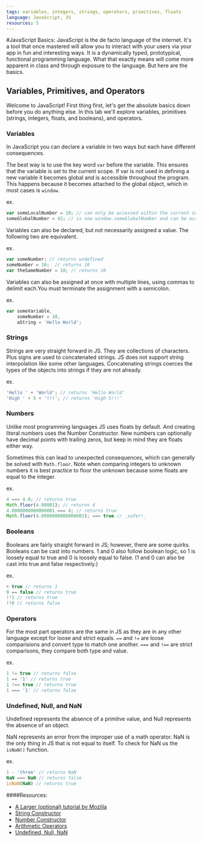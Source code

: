 ```yaml
---
tags: variables, integers, strings, operators, primitives, floats
language: JavaScript, JS
resources: 5
---
```


#JavaScript Basics:
JavaScript is the de facto language of the internet.  It's a tool that once mastered will allow you to interact with your users via your app in fun and interesting ways.  It is a dynamically typed, prototypical, functional programming language.  What that exactly means will come more apparent in class and through exposure to the language.  But here are the basics.  

## Variables, Primitives, and Operators
Welcome to JavaScript! First thing first, let's get the absolute basics down before you do anything else. In this lab we'll explore variables, primitives (strings, integers, floats, and booleans), and operators.

### Variables
  In JavaScript you can declare a variable in two ways but each have different consequences.
  
  The best way is to use the key word `var` before the variable.  This ensures that the variable is set to the current scope.  If var is not used in defining a new variable it becomes global and is accessible throughout the program.  This happens because it becomes attached to the global object, which in most cases is `window`.

  ex.
  ```javascript
  var someLocalNumber = 10; // can only be accessed within the current scope
  someGlobalNumber = 42; // is now window.someGlobalNumber and can be accessed anywhere
  ```

  Variables can also be declared, but not necessarily assigned a value.  The following two are equivalent.

  ex.
  ```javascript
  var someNumber; // returns undefined
  someNumber = 10;  // returns 10
  var theSameNumber = 10; // returns 10
  ```

  Variables can also be assigned at once with multiple lines, using commas to delimit each.You must terminate the assignment with a semicolon.

  ex.
  ```javascript
  var someVariable,
      someNumber = 10,
      aString = 'Hello World';
  ```
### Strings
  Strings are very straight forward in JS.  They are collections of characters.  Plus signs are used to concatenated strings.  JS does not support string interpolation like some other languages. Concatenating strings coerces the types of the objects into strings if they are not already.

  ex.
  ```javascript
  'Hello ' + 'World'; // returns 'Hello World'
  'High ' + 5 + '!!!'; // returns 'High 5!!!'
  ```

### Numbers
  Unlike most programming languages JS uses floats by default. And creating literal numbers uses the Number Constructor. New numbers can optionally have decimal points with trailing zeros, but keep in mind they are floats either way.

  Sometimes this can lead to unexpected consequences, which can generally be solved with `Math.floor`.  Note when comparing integers to unknown numbers it is best practice to floor the unknown because some floats are equal to the integer.

  ex.
  ```javascript
  4 === 4.0; // returns true
  Math.floor(4.00001); // returns 4
  4.0000000000000001 === 4; // returns true
  Math.floor(4.0000000000000001); === true // _safer!_
  ```

### Booleans
  Booleans are fairly straight forward in JS; however, there are some quirks.  Booleans can be cast into numbers.  1 and 0 also follow boolean logic, so 1 is loosely equal to true and 0 is loosely equal to false. (1 and 0 can also be cast into true and false respectively.)

  ex.
  ```javascript
  + true // returns 1
  0 == false // returns true
  !!1 // returns true
  !!0 // returns false
  ```

### Operators
  For the most part operators are the same in JS as they are in any other language except for loose and strict equals.  `==` and `!=` are loose comparisions and convert type to match one another. `===` and `!==` are strict comparisons, they compare both type and value.

  ex.
  ```javascript
  1 != true // returns false
  1 == '1' // returns true
  1 !== true // returns true
  1 === '1' // returns false
  ```

### Undefined, Null, and NaN
  Undefined represents the absence of a primitve value, and Null represents the absence of an object.

  NaN represents an error from the improper use of a math operator.  NaN is the only thing in JS that is not equal to itself. To check for NaN us the `isNaN()` function.

  ex.
  ```javascript
  1 - 'three' // returns NaN
  NaN === NaN // returns false
  isNaN(NaN) // returns true
  ```

####Resources:
* [A Larger (optional) tutorial by Mozilla](https://developer.mozilla.org/en-US/docs/Web/JavaScript/A_re-introduction_to_JavaScript)
* [String Constructor](https://developer.mozilla.org/en-US/docs/Web/JavaScript/Reference/Global_Objects/String)
* [Number Constructor](https://developer.mozilla.org/en-US/docs/Web/JavaScript/Reference/Global_Objects/Number)
* [Arithmetic Operators](https://developer.mozilla.org/en-US/docs/Web/JavaScript/Reference/Operators/Arithmetic_Operators)
* [Undefined, Null, NaN](https://developer.mozilla.org/en-US/docs/Web/JavaScript/Reference)
